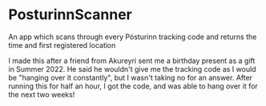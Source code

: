# PosturinnScanner
An app which scans through every Pósturinn tracking code and returns the time and first registered location

I made this after a friend from Akureyri sent me a birthday present as a gift in Summer 2022. He said he wouldn't give me the tracking code as I would be "hanging over it constantly", but I wasn't taking no for an answer. After running this for half an hour, I got the code, and was able to hang over it for the next two weeks!
